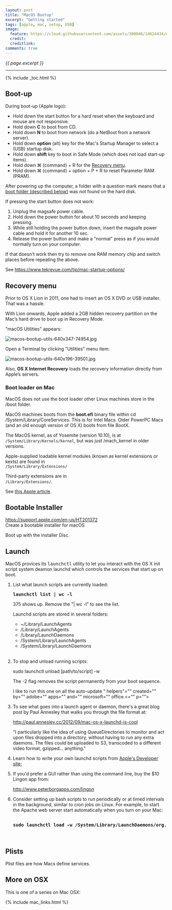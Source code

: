 ```yaml
---
layout: post
title: "MacOS Bootup"
excerpt: "Getting started"
tags: [apple, mac, setup, USB]
image:
  feature: https://cloud.githubusercontent.com/assets/300046/14624434/dab075ca-0597-11e6-9090-f93e259a5554.jpg
  credit:
  creditlink:
comments: true
---
```

<i>{{ page.excerpt }}</i>
<hr />

{% include _toc.html %}

<a id="Bootupz"></a>

## Boot-up

During boot-up (Apple logo):

<ul>
<li> Hold down the start button for a hard reset when the keyboard and mouse are not responsive.</li>
<li> Hold down <strong>C</strong> to boot from CD.</li>
<li> Hold down <strong>N</strong> to boot from network (do a NetBoot from a network server).</li>
<li> Hold down <strong>option</strong> (alt) key for the Mac's Startup Manager to select a (USB) startup disk.</li>

<li> Hold down <strong>shift</strong> key to boot in Safe Mode (which does not load start-up items).</li>
<li> Hold down &#8984; (command) + R for the <a href="#RecoveryMenu">Recovery menu</a>.</li>
<li> Hold down &#8984; (command) + option + P + R to reset Parameter RAM (PRAM).</li>
</ul>

After powering up the computer, 
a folder with a question mark means that a <a href="#MacBoot">boot folder (described below)</a> 
was not found on the hard disk.

If pressing the start button does not work:

<ol type="1">
<li> Unplug the magsafe power cable.</li>
<li> Hold down the power button for about 10 seconds and keeping pressing.</li>
<li> While still holding the power button down, insert the magsafe power cable 
and hold it for another 10 sec.</li>
<li> Release the power button and 
make a "normal" press as if you would normally turn on your computer.</li>
</ol>

If that doesn't work then try to remove one RAM memory chip and 
switch places before repeating the above.

See https://www.tekrevue.com/tip/mac-startup-options/

<a name="RecoveryMenu"></a>

## Recovery menu

Prior to OS X Lion in 2011, one had to insert an OS X DVD or USB installer. That was a hassle.

With Lion onwards, Apple added a 2GB hidden recovery partition on the Mac’s hard drive to boot up in Recovery Mode.

"macOS Utilities" appears:

![macos-bootup-utils-640x347-74954.jpg](https://user-images.githubusercontent.com/300046/41775389-f79fa38e-75e0-11e8-9765-20e95762e777.jpg)

Open a Terminal by clicking "Utilities" menu item:

![macos-bootup-utils-640x196-39501.jpg](https://user-images.githubusercontent.com/300046/41775582-a340e892-75e1-11e8-9298-d8713b9c42ea.jpg)



Also, <strong>OS X Internet Recovery</strong> loads the recovery information directly from Apple’s servers. 


<a name="MacBoot"></a>

### Boot loader on Mac

MacOS does not use the boot loader other Linux machines store in the /boot folder.

MacOS machines boots from the <strong>boot.efi</strong> binary file within 
cd /System/Library/CoreServices.
This is for Intel Macs. Older PowerPC Macs (and an old enough version of OS X) boots from file BootX.

The MacOS kernel, as of Yosemite (version 10.10), is at<br />
`/System/Library/Kernels/kernel`,
   but was just /mach_kernel in older versions.

Apple-supplied loadable kernel modules (known as kernel extensions or kexts) are found in<br />
`/System/Library/Extensions/`

Third-party extensions are in<br />
`/Library/Extensions/`.

See <a target="_blank" href="https://developer.apple.com/library/content/documentation/Darwin/Conceptual/KernelProgramming/booting/booting.html">
this Apple article</a>.

## Bootable Installer

<a target="_blank" href="
https://support.apple.com/en-us/HT201372">
https://support.apple.com/en-us/HT201372<br />
Create a bootable installer for macOS</a>

Boot up with the installer Disc.

## Launch

MacOS provices its <tt>launchctl</tt> utility to let you interact with the OS X init script system deamon launchd
which controls the services that start up on boot.

1. List what launch scripts are currently loaded:

   <pre><strong>launchctl list | wc -l</strong></pre>

   375 shows up. Remove the "| wc -l" to see the list.

   Launchd scripts are stored in several folders:

   * ~/Library/LaunchAgents
   *  /Library/LaunchAgents
   *  /Library/LaunchDaemons
   *  /System/Library/LaunchAgents
   *  /System/Library/LaunchDaemons 
   <br /><br />

1. To stop and unload running scripts:

   sudo launchctl unload [path/to/script] -w 

   The -2 flag removes the script permanently from your boot sequence. 
   
   I like to run this one on all the auto-update " helpers"="" created="" by="" adobe="" apps="" and="" microsoft="" office.&LT;="" p="">

1. To see what goes into a launch agent or daemon, there's a great blog post by Paul Annesley that walks you through the file format at:

   <a target="_blank" href="
   http://paul.annesley.cc/2012/09/mac-os-x-launchd-is-cool/">
   http://paul.annesley.cc/2012/09/mac-os-x-launchd-is-cool</a>

   "I particularly like the idea of using QueueDirectories to monitor and act upon files dropped into a directory, without having to run any extra daemons. The files could be uploaded to S3, transcoded to a different video format, gzipped… anything."

1. Learn how to write your own launchd scripts from 
   <a target="_blank" href="
   https://developer.apple.com/library/mac/documentation/MacOSX/Conceptual/BPSystemStartup/Chapters/CreatingLaunchdJobs.html">Apple's Developer site:</a>

1. If you'd prefer a GUI rather than using the command line, buy the $10 Lingon app from:

   <a target="_blank" href="
   http://www.peterborgapps.com/lingon/">
   http://www.peterborgapps.com/lingon</a>

1. Consider setting up bash scripts to run periodically or at timed intervals in the background, similar to cron jobs on Linux. For example, to start the Apache web server start automatically when you turn on your Mac:

   <pre><strong>
   sudo launchctl load -w /System/Library/LaunchDaemons/org.apache.httpd.plist
   </strong>

## Plists

Plist files are how Macs define services.


## More on OSX

This is one of a series on Mac OSX:

{% include mac_links.html %}
